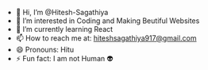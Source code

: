 - 👋 Hi, I’m @Hitesh-Sagathiya
- 👀 I’m interested in Coding and Making Beutiful Websites
- 🌱 I’m currently learning React
- 📫 How to reach me at: hiteshsagathiya917@gmail.com
- 😄 Pronouns: Hitu
- ⚡ Fun fact: I am not Human 👽

<!---
Hitesh-Sagathiya/Hitesh-Sagathiya is a ✨ special ✨ repository because its `README.md` (this file) appears on your GitHub profile.
You can click the Preview link to take a look at your changes.
--->
